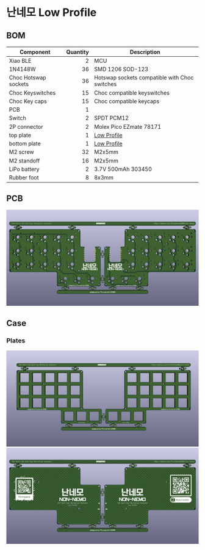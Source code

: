 # 난네모 Low Profile

## BOM
| **Component**       | **Quantity** | **Description**  |
|---                  |---:          |---               |
| Xiao BLE            | 2            | MCU              |
| 1N4148W             | 36           | SMD 1206 SOD-123 |
| Choc Hotswap sockets| 36           | Hotswap sockets compatible with Choc switches |
| Choc Keyswitches    | 15           | Choc compatible keyswitches |
| Choc Key caps       | 15           | Choc compatible keycaps |
| PCB                 | 1            |                 |
| Switch              | 2            | SPDT PCM12      |
| 2P connector        | 2            | Molex Pico EZmate 78171 |
| top plate           | 1            | [Low Profile](../plates/low-profile/top.kicad_pro)                |
| bottom plate        | 1            | [Low Profile](../plates/low-profile/bottom.kicad_pro)                |
| M2 screw	          | 32           | M2x5mm          |
| M2 standoff         | 16           | M2x5mm          |
| LiPo battery        | 2            | 3.7V 500mAh 303450 |
| Rubber foot         | 8            | 8x3mm           |

## PCB
![](../imgs/pcbs/low_profile.png)

## Case
### Plates
![](../imgs/pcbs/low_profile_top.png)
![](../imgs/pcbs/low_profile_bottom.png)